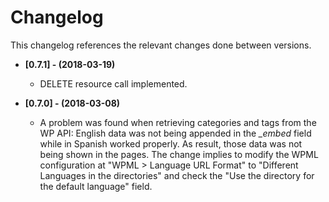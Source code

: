 Changelog
=================================
This changelog references the relevant changes done between versions.

- **[0.7.1] - (2018-03-19)**
    - DELETE resource call implemented. 

- **[0.7.0] - (2018-03-08)**
    - A problem was found when retrieving categories and tags from the WP API: English data was not being appended in the *_embed*
    field while in Spanish worked properly. As result, those data was not being shown in the pages. The change implies to
    modify the WPML configuration at "WPML > Language URL Format" to "Different Languages in the directories" and check the
    "Use the directory for the default language" field.